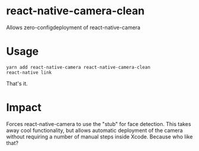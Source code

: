 # react-native-camera-clean

Allows zero-configdeployment of react-native-camera

# Usage

```
yarn add react-native-camera react-native-camera-clean
react-native link
```

That's it.

# Impact

Forces react-native-camera to use the "stub" for face detection. This takes away cool functionality, but allows automatic deployment of the camera without requiring a number of manual steps inside Xcode. Because who like that?
